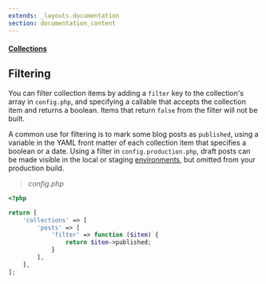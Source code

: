 ```yaml
---
extends: _layouts.documentation
section: documentation_content
---
```


#### [Collections](/docs/collections)
## Filtering

You can filter collection items by adding a `filter` key to the collection's array in `config.php`, and specifying a callable that accepts the collection item and returns a boolean. Items that return `false` from the filter will not be built.

A common use for filtering is to mark some blog posts as `published`, using a variable in the YAML front matter of each collection item that specifies a boolean or a date. Using a filter in `config.production.php`, draft posts can be made visible in the local or staging [environments](/docs/building-and-previewing-environments), but omitted from your production build.

> _config.php_

```php
<?php

return [
    'collections' => [
        'posts' => [
            'filter' => function ($item) {
                return $item->published;
            }
        ],
    ],
];
```
